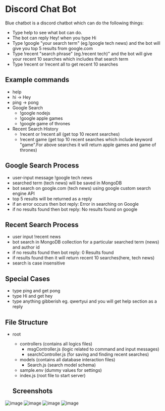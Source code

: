# Discord Chat Bot

Blue chatbot is a discord chatbot which can do the following things:

- Type help to see what bot can do.
- The bot can reply Hey! when you type Hi
- Type !google "your search term" (eg.!google tech news) and the bot will give you top 5 results from google.com
- Type !recent "search phrase" (eg.!recent tech)" and the bot will give your recent 10 searches which includes that search term
- Type !recent or !recent all to get recent 10 searches

## Example commands

- help
- hi -> Hey
- ping -> pong
- Google Search
  - !google nodejs
  - !google apple games
  - !google game of thrones
- Recent Search History
  - !recent or !recent all (get top 10 recent searches)
  - !recent game (get top 10 recent searches which include keyword "game".For above searches it will return apple games and game of thrones)

## Google Search Process

- user-input message !google tech news
- searched term (tech news) will be saved in MongoDB
- bot search on google.com (tech news) using google custom search engine API
- top 5 results will be returned as a reply
- if an error occurs then bot reply: Error in searching on Google
- if no results found then bot reply: No results found on google

## Recent Search Process

- user input !recent news
- bot search in MongoDB collection for a particular searched term (news) and author id
- if no results found then bot reply: 0 Results found
- if results found then it will return recent 10 searches(here, tech news)
- search is case insensitive

## Special Cases

- type ping and get pong
- type Hi and get hey
- type anything gibberish eg. qwertyui and you will get help section as a reply

## File Structure

- root

  - controllers (contains all logics files)
    - msgController.js (logic related to command and input messages)
    - searchController.js (for saving and finding recent searches)
  - models (contains all database interaction files)
    - Search.js (search model schema)
  - sample.env (dummy values for settings)
  - index.js (root file to start server)

  ## Screenshots

![image](http://tusharsharma.in/images/chat-bot-help.png)
![image](http://tusharsharma.in/images/chat-bot-google-search.png)
![image](http://tusharsharma.in/images/chat-bot-recent-searches.png)
![image](http://tusharsharma.in/images/chat-bot-all-recent-searches.png)
